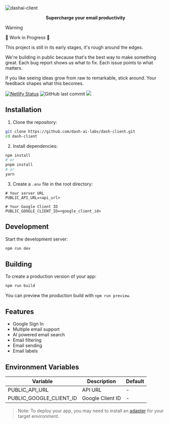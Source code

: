 ![dashai-client](https://socialify.git.ci/dash-ai-labs/dashai-client/image?forks=1&issues=1&logo=https%3A%2F%2Fgetdash.ai%2Fbig_logo.png&name=1&owner=1&pattern=Charlie+Brown&pulls=1&stargazers=1&theme=Dark)

<p align="center"><b>Supercharge your email productivity</b></p>


> [!WARNING]
>
> 🚧 Work in Progress 🚧
> 
> This project is still in its early stages, it's rough around the edges. 
>
> We're building in public because that's the best way to make something great. Each bug report shows us what to fix. Each issue points to what matters.
>
> If you like seeing ideas grow from raw to remarkable, stick around. Your feedback shapes what this becomes.

[![Netlify Status](https://api.netlify.com/api/v1/badges/e2e99e76-e3a4-4043-be78-d9a1a19683ff/deploy-status)](https://app.netlify.com/sites/dashaiclient/deploys)
![GitHub last commit](https://img.shields.io/github/last-commit/dash-ai-labs/dashai-client)
[![](https://dcbadge.limes.pink/api/server/uuBsw5xFHc)](https://discord.gg/uuBsw5xFHc)


## Installation

1. Clone the repository:
```bash
git clone https://github.com/dash-ai-labs/dash-client.git
cd dash-client
```

2. Install dependencies:
```bash
npm install
# or
pnpm install
# or
yarn
```

3. Create a `.env` file in the root directory:
```env
# Your server URL
PUBLIC_API_URL=<api_url>

# Your Google Client ID
PUBLIC_GOOGLE_CLIENT_ID=<google_client_id>
```

## Development

Start the development server:

```bash
npm run dev
```

## Building

To create a production version of your app:

```bash
npm run build
```

You can preview the production build with `npm run preview`.

## Features

- Google Sign In
- Multiple email support
- AI powered email search
- Email filtering
- Email sending
- Email labels

## Environment Variables

| Variable | Description | Default |
|----------|-------------|---------|
| PUBLIC_API_URL | API URL | - |
| PUBLIC_GOOGLE_CLIENT_ID | Google Client ID | - |

> Note: To deploy your app, you may need to install an [adapter](https://svelte.dev/docs/kit/adapters) for your target environment.
